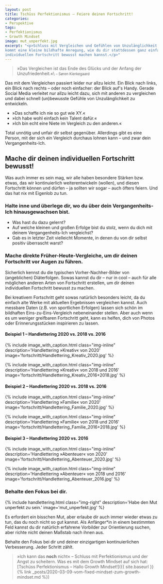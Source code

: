 ```yaml
---
layout: post
title: Tschüss Perfektionismus – Feiere deinen Fortschritt!
categories:
- Perspektive
tags:
- Perfektionismus
- Growth Mindset
image: mut_unperfekt.jpg
excerpt: "<p>Schluss mit Vergleichen und Gefühlen von Unzulänglichkeit. Hier
kommt eine kleine bildhafte Anregung, wie du dir stattdessen ganz einfach deinen
individuellen Fortschritt bewusst machen kannst.</p>"
---
```


>»Das Vergleichen ist das Ende des Glücks und der Anfang der Unzufriedenheit.«\\
<small>– Søren Kierkegaard</small>

Das mit dem Vergleichen passiert leider nur allzu leicht. Ein Blick nach links,
ein Blick nach rechts – oder noch einfacher: der Blick auf's Handy. Gerade
Social Media verleitet nur allzu leicht dazu, sich mit anderen zu vergleichen
und dabei schnell (un)bewusste Gefühle von Unzulänglichkeit zu entwickeln.

* »Das schaffe ich nie so gut wie XY.«
* »Ich habe wohl einfach kein Talent dafür.«
* »Ich bin echt eine Niete im Vergleich zu den anderen.«

Total unnötig und unfair dir selbst gegenüber. Allerdings gibt es eine Person,
mit der sich ein Vergleich durchaus lohnen kann – und zwar dein
Vergangenheits-Ich.

## Mache dir deinen individuellen Fortschritt bewusst!

Was auch immer es sein mag, wir alle haben besondere Stärken bzw. etwas,
das wir kontinuierlich weiterentwickeln (wollen), und diesen Fortschritt können
und dürfen – ja sollten wir sogar – auch öfters feiern. Und das hat nix mit
Eigenlob zu tun.

### Halte inne und überlege dir, wo du über dein Vergangenheits-Ich hinausgewachsen bist.

* Was hast du dazu gelernt?
* Auf welche kleinen und großen Erfolge bist du stolz, wenn du dich mit deinem
  Vergangenheits-Ich vergleichst?
* Gab es in letzter Zeit vielleicht Momente, in denen du von dir selbst positiv
  überrascht warst?

### Mache direkte Früher-Heute-Vergleiche, um dir deinen Fortschritt vor Augen zu führen.

Sicherlich kennst du die typischen Vorher-Nachher-Bilder von (angeblichen)
Diäterfolgen. Sowas kannst du dir – nur in cool – auch für alle möglichen
anderen Arten von Fortschritt erstellen, um dir deinen individuellen Fortschritt
bewusst zu machen.

Bei kreativem Fortschritt geht sowas natürlich besonders leicht, da du einfach
alte Werke mit aktuellen Ergebnissen vergleichen kannst. Auch messbare Daten
(z.B. von sportlichen Erfolgen) lassen sich schön im bildhaften
Eins-zu-Eins-Vergleich nebeneinander stellen. Aber auch wenn es um weniger
greifbaren Fortschritt geht, kann es helfen, dich von Photos oder
Erinnerungsstücken inspirieren zu lassen.

#### Beispiel 1 – Handlettering 2020 vs. 2018 vs. 2016

{% include image_with_caption.html
  class="img-inline"
  description='Handlettering »Kreativ« von 2020'
  image='fortschritt/Handlettering_Kreativ_2020.jpg'
%}

{% include image_with_caption.html
  class="img-inline"
  description='Handlettering »Kreativ« von 2018 und 2016'
  image='fortschritt/Handlettering_Kreativ_2016+2018.jpg'
%}

#### Beispiel 2 – Handlettering 2020 vs. 2018 vs. 2016

{% include image_with_caption.html
  class="img-inline"
  description='Handlettering »Familie« von 2020'
  image='fortschritt/Handlettering_Familie_2020.jpg'
%}

{% include image_with_caption.html
  class="img-inline"
  description='Handlettering »Familie« von 2018 und 2016'
  image='fortschritt/Handlettering_Familie_2016+2018.jpg'
%}

#### Beispiel 3 – Handlettering 2020 vs. 2016

{% include image_with_caption.html
  class="img-inline"
  description='Handlettering »Abenteuer« von 2020'
  image='fortschritt/Handlettering_Abenteuer_2020.jpg'
%}

{% include image_with_caption.html
  class="img-inline"
  description='Handlettering »Abenteuer« von 2018 und 2016'
  image='fortschritt/Handlettering_Abenteuer_2016.jpg'
%}

### Behalte den Fokus bei dir.

{% include handlettering.html
  class="img-right"
  description='Habe den Mut unperfekt zu sein.'
  image='mut_unperfekt.jpg'
%}

Es erfordert ein bisschen Mut, aber erlaube dir auch immer wieder etwas zu tun,
das du noch nicht so gut kannst. Als Anfänger*in in einem bestimmten Feld kannst
du dir natürlich erfahrene Vorbilder zur Orientierung suchen, aber richte nicht
deinen Maßstab nach ihnen aus.

Behalte den Fokus bei dir und deiner einzigartigen kontinuierlichen
Verbesserung. Jeder Schritt zählt.

> »Ich kann das **noch** nicht« – Schluss mit Perfektionismus und der Angst zu
scheitern. Was es mit dem Growth Mindset auf sich hat:<br/>
> [Tschüss Perfektionismus – Hallo Growth Mindset!]({{ site.baseurl }}{% link _posts/2020-03-09-vom-fixed-mindset-zum-growth-mindset.md %})
